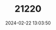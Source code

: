 ---
title: "21220"
category: "Sylvisorex isabellae"
draft: false
date: 2024-02-22 13:03:50
languages:
  English: ["Isabella Shrew", "Bioko Forest Shrew"]
---